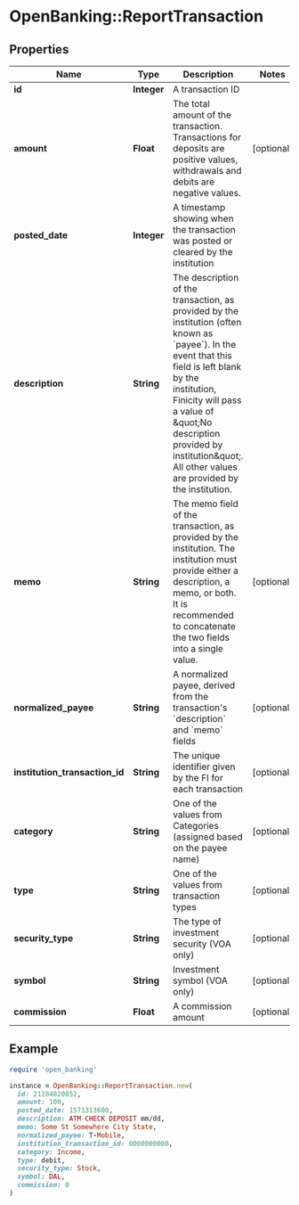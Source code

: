 # OpenBanking::ReportTransaction

## Properties

| Name | Type | Description | Notes |
| ---- | ---- | ----------- | ----- |
| **id** | **Integer** | A transaction ID |  |
| **amount** | **Float** | The total amount of the transaction. Transactions for deposits are positive values, withdrawals and debits are negative values. | [optional] |
| **posted_date** | **Integer** | A timestamp showing when the transaction was posted or cleared by the institution |  |
| **description** | **String** | The description of the transaction, as provided by the institution (often known as &#x60;payee&#x60;). In the event that this field is left blank by the institution, Finicity will pass a value of \&quot;No description provided by institution\&quot;. All other values are provided by the institution. |  |
| **memo** | **String** | The memo field of the transaction, as provided by the institution. The institution must provide either a description, a memo, or both. It is recommended to concatenate the two fields into a single value. | [optional] |
| **normalized_payee** | **String** | A normalized payee, derived from the transaction&#39;s &#x60;description&#x60; and &#x60;memo&#x60; fields | [optional] |
| **institution_transaction_id** | **String** | The unique identifier given by the FI for each transaction | [optional] |
| **category** | **String** | One of the values from Categories (assigned based on the payee name) | [optional] |
| **type** | **String** | One of the values from transaction types | [optional] |
| **security_type** | **String** | The type of investment security (VOA only) | [optional] |
| **symbol** | **String** | Investment symbol (VOA only) | [optional] |
| **commission** | **Float** | A commission amount | [optional] |

## Example

```ruby
require 'open_banking'

instance = OpenBanking::ReportTransaction.new(
  id: 21284820852,
  amount: 100,
  posted_date: 1571313600,
  description: ATM CHECK DEPOSIT mm/dd,
  memo: Some St Somewhere City State,
  normalized_payee: T-Mobile,
  institution_transaction_id: 0000000000,
  category: Income,
  type: debit,
  security_type: Stock,
  symbol: DAL,
  commission: 0
)
```

